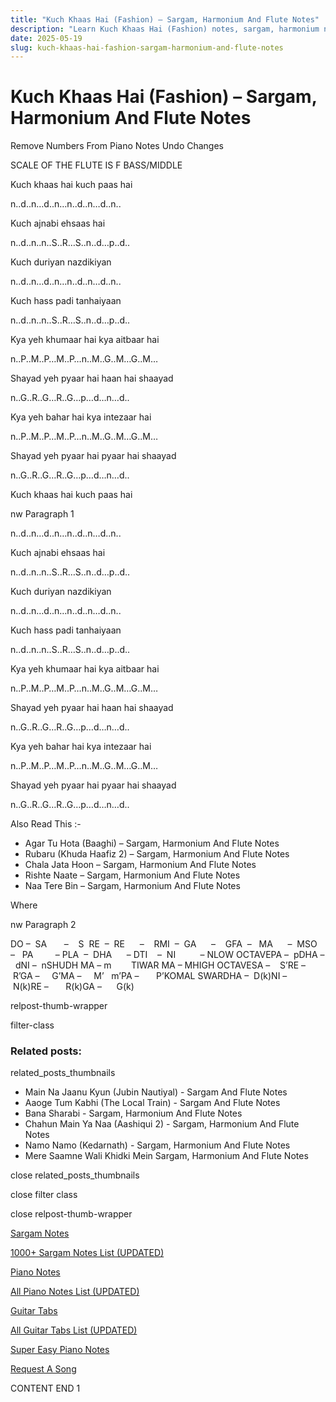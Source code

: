 ```yaml
---
title: "Kuch Khaas Hai (Fashion) – Sargam, Harmonium And Flute Notes"
description: "Learn Kuch Khaas Hai (Fashion) notes, sargam, harmonium notations and flute notes. Easy step-by-step tutorial for beginners."
date: 2025-05-19
slug: kuch-khaas-hai-fashion-sargam-harmonium-and-flute-notes
---
```


# Kuch Khaas Hai (Fashion) – Sargam, Harmonium And Flute Notes

Remove Numbers From Piano Notes
Undo Changes

SCALE OF THE FLUTE IS F BASS/MIDDLE

Kuch khaas hai kuch paas hai

n..d..n…d..n…n..d..n…d..n..

Kuch ajnabi ehsaas hai

n..d..n..n..S..R…S..n..d…p..d..

Kuch duriyan nazdikiyan

n..d..n…d..n…n..d..n…d..n..

Kuch hass padi tanhaiyaan

n..d..n..n..S..R…S..n..d…p..d..

Kya yeh khumaar hai kya aitbaar hai

n..P..M..P…M..P…n..M..G..M…G..M…

Shayad yeh pyaar hai haan hai shaayad

n..G..R..G…R..G…p…d…n…d..

Kya yeh bahar hai kya intezaar hai

n..P..M..P…M..P…n..M..G..M…G..M…

Shayad yeh pyaar hai pyaar hai shaayad

n..G..R..G…R..G…p…d…n…d..

Kuch khaas hai kuch paas hai

nw Paragraph 1

n..d..n…d..n…n..d..n…d..n..

Kuch ajnabi ehsaas hai

n..d..n..n..S..R…S..n..d…p..d..

Kuch duriyan nazdikiyan

n..d..n…d..n…n..d..n…d..n..

Kuch hass padi tanhaiyaan

n..d..n..n..S..R…S..n..d…p..d..

Kya yeh khumaar hai kya aitbaar hai

n..P..M..P…M..P…n..M..G..M…G..M…

Shayad yeh pyaar hai haan hai shaayad

n..G..R..G…R..G…p…d…n…d..

Kya yeh bahar hai kya intezaar hai

n..P..M..P…M..P…n..M..G..M…G..M…

Shayad yeh pyaar hai pyaar hai shaayad

n..G..R..G…R..G…p…d…n…d..

Also Read This :-

* Agar Tu Hota (Baaghi) – Sargam, Harmonium And Flute Notes
* Rubaru (Khuda Haafiz 2) – Sargam, Harmonium And Flute Notes
* Chala Jata Hoon – Sargam, Harmonium And Flute Notes
* Rishte Naate – Sargam, Harmonium And Flute Notes
* Naa Tere Bin – Sargam, Harmonium And Flute Notes

Where

nw Paragraph 2

DO –  SA       –    S  RE  –  RE      –    RMI  –  GA      –    GFA  –   MA      –  MSO  –   PA         – PLA  –  DHA      – DTI    –  NI          – NLOW OCTAVEPA –  pDHA –  dNI –  nSHUDH MA – m        TIWAR MA – MHIGH OCTAVESA –    S’RE –     R’GA –     G’MA –     M’   m’PA –       P’KOMAL SWARDHA –  D(k)NI –       N(k)RE –       R(k)GA –      G(k)

relpost-thumb-wrapper

filter-class

### Related posts:

related_posts_thumbnails

* Main Na Jaanu Kyun (Jubin Nautiyal) - Sargam And Flute Notes
* Aaoge Tum Kabhi (The Local Train) - Sargam And Flute Notes
* Bana Sharabi - Sargam, Harmonium And Flute Notes
* Chahun Main Ya Naa (Aashiqui 2) - Sargam, Harmonium And Flute Notes
* Namo Namo (Kedarnath) - Sargam, Harmonium And Flute Notes
* Mere Saamne Wali Khidki Mein Sargam, Harmonium And Flute Notes

close related_posts_thumbnails

close filter class

close relpost-thumb-wrapper

[Sargam Notes](/sargam-notes.html)

[1000+ Sargam Notes List (UPDATED)](/all-songs-list-sargam-notes.html)

[Piano Notes](/piano-notes.html)

[All Piano Notes List (UPDATED)](/all-songs-list-piano-notes.html)

[Guitar Tabs](/guitar-tabs.html)

[All Guitar Tabs List (UPDATED)](/all-songs-list-guitar-tabs.html)

[Super Easy Piano Notes](https://studywall.in/)

[Request A Song](/request-a-song.html)

CONTENT END 1

